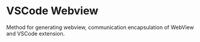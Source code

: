 # VSCode Webview

Method for generating webview, communication encapsulation of WebView and VSCode extension.
